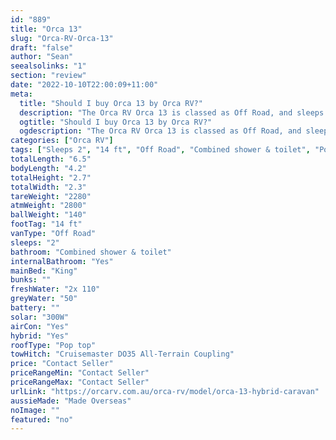 ```yaml
---
id: "889"
title: "Orca 13"
slug: "Orca-RV-Orca-13"
draft: "false"
author: "Sean"
seealsolinks: "1"
section: "review"
date: "2022-10-10T22:00:09+11:00"
meta:
  title: "Should I buy Orca 13 by Orca RV?"
  description: "The Orca RV Orca 13 is classed as Off Road, and sleeps 2 people. It is Made Overseas and comes in at 14 ft. It generally has Combined shower & toilet."
  ogtitle: "Should I buy Orca 13 by Orca RV?"
  ogdescription: "The Orca RV Orca 13 is classed as Off Road, and sleeps 2 people. It is Made Overseas and comes in at 14 ft. It generally has Combined shower & toilet."
categories: ["Orca RV"]
tags: ["Sleeps 2", "14 ft", "Off Road", "Combined shower & toilet", "Pop top", "Price Unknown"]
totalLength: "6.5"
bodyLength: "4.2"
totalHeight: "2.7"
totalWidth: "2.3"
tareWeight: "2280"
atmWeight: "2800"
ballWeight: "140"
footTag: "14 ft"
vanType: "Off Road"
sleeps: "2"
bathroom: "Combined shower & toilet"
internalBathroom: "Yes"
mainBed: "King"
bunks: ""
freshWater: "2x 110"
greyWater: "50"
battery: ""
solar: "300W"
airCon: "Yes"
hybrid: "Yes"
roofType: "Pop top"
towHitch: "Cruisemaster DO35 All-Terrain Coupling"
price: "Contact Seller"
priceRangeMin: "Contact Seller"
priceRangeMax: "Contact Seller"
urlLink: "https://orcarv.com.au/orca-rv/model/orca-13-hybrid-caravan"
aussieMade: "Made Overseas"
noImage: ""
featured: "no"
---
```

